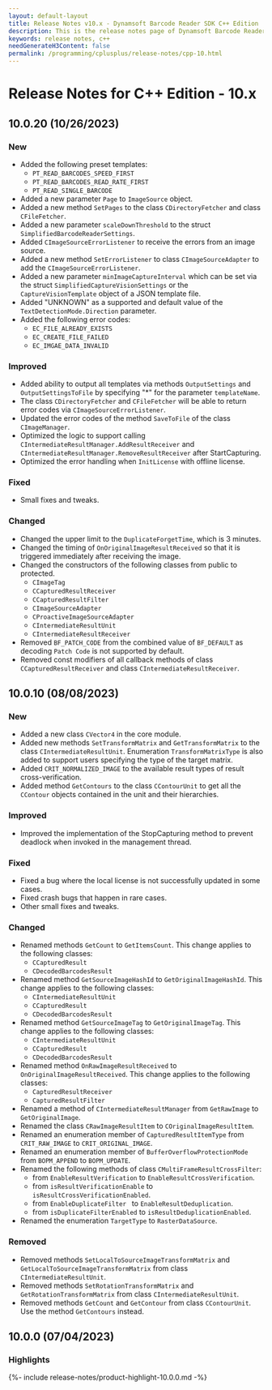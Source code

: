 ```yaml
---
layout: default-layout
title: Release Notes v10.x - Dynamsoft Barcode Reader SDK C++ Edition
description: This is the release notes page of Dynamsoft Barcode Reader SDK C++ Edition v10.x.
keywords: release notes, c++
needGenerateH3Content: false
permalink: /programming/cplusplus/release-notes/cpp-10.html
---
```


# Release Notes for C++ Edition - 10.x

## 10.0.20 (10/26/2023)

### New

*	Added the following preset templates:
    *	`PT_READ_BARCODES_SPEED_FIRST`
    *	`PT_READ_BARCODES_READ_RATE_FIRST`
    *	`PT_READ_SINGLE_BARCODE`
*	Added a new parameter `Page` to `ImageSource` object.
*	Added a new method `SetPages` to the class `CDirectoryFetcher` and class `CFileFetcher`.
*	Added a new parameter `scaleDownThreshold` to the struct `SimplifiedBarcodeReaderSettings`.
*	Added `CImageSourceErrorListener` to receive the errors from an image source. 
* Added a new method `SetErrorListener` to class `CImageSourceAdapter` to add the `CImageSourceErrorListener`.
*	Added a new parameter `minImageCaptureInterval` which can be set via the struct `SimplifiedCaptureVisionSettings` or the `CaptureVisionTemplate` object of a JSON template file.
*	Added "UNKNOWN" as a supported and default value of the `TextDetectionMode.Direction` parameter.
*	Added the following error codes:
    * `EC_FILE_ALREADY_EXISTS`
    * `EC_CREATE_FILE_FAILED`
    * `EC_IMGAE_DATA_INVALID`

### Improved

*	Added ability to output all templates via methods `OutputSettings` and `OutputSettingsToFile` by specifying "*" for the parameter `templateName`.
*	The class `CDirectoryFetcher` and `CFileFetcher` will be able to return error codes via `CImageSourceErrorListener`.
*	Updated the error codes of the method `SaveToFile` of the class `CImageManager`.
* Optimized the logic to support calling `CIntermediateResultManager.AddResultReceiver` and  `CIntermediateResultManager.RemoveResultReceiver` after StartCapturing.
* Optimized the error handling when `InitLicense` with offline license.

### Fixed

* Small fixes and tweaks.

### Changed

*	Changed the upper limit to the `DuplicateForgetTime`, which is 3 minutes.
*	Changed the timing of `OnOriginalImageResultReceived` so that it is triggered immediately after receiving the image.
*	Changed the constructors of the following classes from public to protected.
    *	`CImageTag`
    *	`CCapturedResultReceiver`
    *	`CCapturedResultFilter`
    *	`CImageSourceAdapter`
    *	`CProactiveImageSourceAdapter`
    *	`CIntermediateResultUnit`
    *	`CIntermediateResultReceiver`
*	Removed `BF_PATCH_CODE` from the combined value of `BF_DEFAULT` as decoding `Patch Code` is not supported by default.
*	Removed const modifiers of all callback methods of class `CCapturedResultReceiver` and class `CIntermediateResultReceiver`.


## 10.0.10 (08/08/2023)

### New

* Added a new class `CVector4` in the core module.
* Added new methods `SetTransformMatrix` and `GetTransformMatrix` to the class `CIntermediateResultUnit`. Enumeration `TransformMatrixType` is also added to support users specifying the type of the target matrix.
* Added `CRIT_NORMALIZED_IMAGE` to the available result types of result cross-verification.
* Added method `GetContours` to the class `CContourUnit` to get all the `CContour` objects contained in the unit and their hierarchies.

### Improved

* Improved the implementation of the StopCapturing method to prevent deadlock when invoked in the management thread.
  
### Fixed

* Fixed a bug where the local license is not successfully updated in some cases.
* Fixed crash bugs that happen in rare cases.
* Other small fixes and tweaks.

### Changed

* Renamed methods `GetCount` to `GetItemsCount`. This change applies to the following classes:
  * `CCapturedResult`
  * `CDecodedBarcodesResult`
* Renamed method `GetSourceImageHashId` to `GetOriginalImageHashId`. This change applies to the following classes:
  * `CIntermediateResultUnit`
  * `CCapturedResult`
  * `CDecodedBarcodesResult`
* Renamed method `GetSourceImageTag` to `GetOriginalImageTag`. This change applies to the following classes:
  * `CIntermediateResultUnit`
  * `CCapturedResult`
  * `CDecodedBarcodesResult`
* Renamed method `OnRawImageResultReceived` to `OnOriginalImageResultReceived`. This change applies to the following classes:
  * `CapturedResultReceiver`
  * `CapturedResultFilter`
* Renamed a method of `CIntermediateResultManager` from `GetRawImage` to `GetOriginalImage`.
* Renamed the class `CRawImageResultItem` to `COriginalImageResultItem`.
* Renamed an enumeration member of `CapturedResultItemType` from `CRIT_RAW_IMAGE` to `CRIT_ORIGINAL_IMAGE`.
* Renamed an enumeration member of `BufferOverflowProtectionMode` from `BOPM_APPEND` to `BOPM_UPDATE`.
* Renamed the following methods of class `CMultiFrameResultCrossFilter`:
  * from `EnableResultVerification` to `EnableResultCrossVerification`.
  * from `isResultVerificationEnable` to `isResultCrossVerificationEnabled`.
  * from `EnableDuplicateFilter ` to `EnableResultDeduplication`.
  * from `isDuplicateFilterEnabled` to `isResultDeduplicationEnabled`.
* Renamed the enumeration `TargetType`  to `RasterDataSource`.


### Removed

* Removed methods `SetLocalToSourceImageTransformMatrix` and `GetLocalToSourceImageTransformMatrix` from class `CIntermediateResultUnit`.
* Removed methods `SetRotationTransformMatrix` and `GetRotationTransformMatrix` from class `CIntermediateResultUnit`.
* Removed methods `GetCount` and `GetContour` from class `CContourUnit`. Use the method `GetContours` instead.

## 10.0.0 (07/04/2023)

### Highlights

{%- include release-notes/product-highlight-10.0.0.md -%}

